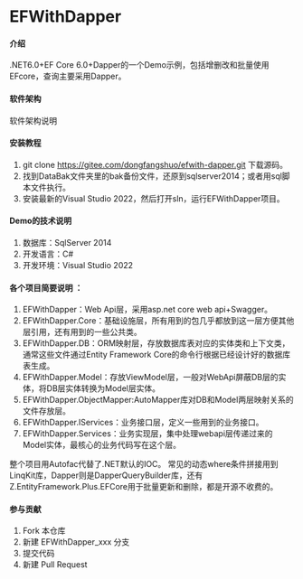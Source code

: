 # EFWithDapper

#### 介绍
.NET6.0+EF Core 6.0+Dapper的一个Demo示例，包括增删改和批量使用EFcore，查询主要采用Dapper。

#### 软件架构
软件架构说明


#### 安装教程

1.  git clone https://gitee.com/dongfangshuo/efwith-dapper.git 下载源码。
2.  找到DataBak文件夹里的bak备份文件，还原到sqlserver2014；或者用sql脚本文件执行。
3.  安装最新的Visual Studio 2022，然后打开sln，运行EFWithDapper项目。

#### Demo的技术说明

1.  数据库：SqlServer 2014
2.  开发语言：C#
3.  开发环境：Visual Studio 2022
#### 各个项目简要说明 ：
1. EFWithDapper：Web Api层，采用asp.net core web api+Swagger。
2. EFWithDapper.Core：基础设施层，所有用到的包几乎都放到这一层方便其他层引用，还有用到的一些公共类。
3. EFWithDapper.DB：ORM映射层，存放数据库表对应的实体类和上下文类，通常这些文件通过Entity Framework Core的命令行根据已经设计好的数据库表生成。
4. EFWithDapper.Model：存放ViewModel层，一般对WebApi屏蔽DB层的实体，将DB层实体转换为Model层实体。
5. EFWithDapper.ObjectMapper:AutoMapper库对DB和Model两层映射关系的文件存放层。
6. EFWithDapper.IServices：业务接口层，定义一些用到的业务接口。
7. EFWithDapper.Services：业务实现层，集中处理webapi层传递过来的Model实体，最核心的业务代码写在这个层。

整个项目用Autofac代替了.NET默认的IOC。
常见的动态where条件拼接用到LinqKit库，Dapper则是DapperQueryBuilder库，还有Z.EntityFramework.Plus.EFCore用于批量更新和删除，都是开源不收费的。

#### 参与贡献

1.  Fork 本仓库
2.  新建 EFWithDapper_xxx 分支
3.  提交代码
4.  新建 Pull Request

